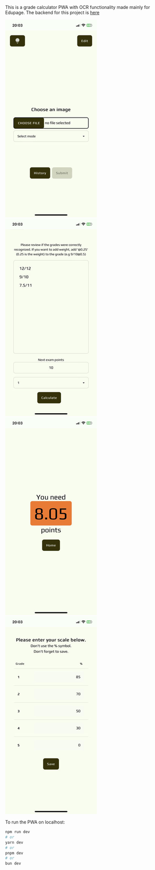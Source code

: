 This is a grade calculator PWA with OCR functionality made mainly for Edupage.
The backend for this project is [here](https://github.com/MasterPieceSVK/grade_calculator_v3) 

![screenshot](https://github.com/MasterPieceSVK/grade_calculator_v3_frontend/blob/master/screenshot4.jpg)
![screenshot](https://github.com/MasterPieceSVK/grade_calculator_v3_frontend/blob/master/screenshot3.jpg)
![screenshot](https://github.com/MasterPieceSVK/grade_calculator_v3_frontend/blob/master/screenshot2.jpg)
![screenshot](https://github.com/MasterPieceSVK/grade_calculator_v3_frontend/blob/master/screenshot1.jpg)

To run the PWA on localhost:

```bash
npm run dev
# or
yarn dev
# or
pnpm dev
# or
bun dev
```
